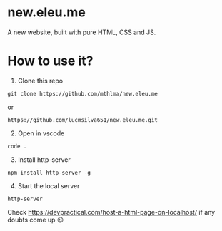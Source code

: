 # new.eleu.me
A new website, built with pure HTML, CSS and JS.
# How to use it?
1. Clone this repo
```
git clone https://github.com/mthlma/new.eleu.me
```
or
```
https://github.com/lucmsilva651/new.eleu.me.git
```
2. Open in vscode
```
code .
```
3. Install http-server
```
npm install http-server -g
```
4. Start the local server
```
http-server
```
Check https://devpractical.com/host-a-html-page-on-localhost/ if any doubts come up 😉
